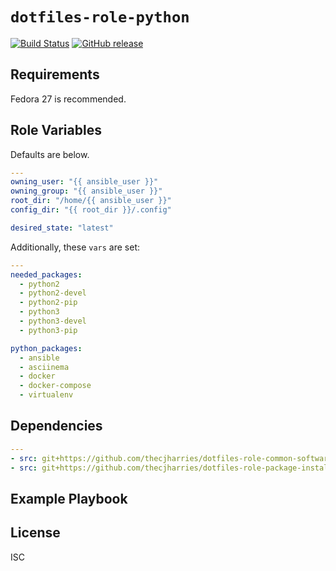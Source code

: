 # `dotfiles-role-python`

[![Build Status](https://travis-ci.org/thecjharries/dotfiles-role-python.svg?branch=master)](https://travis-ci.org/thecjharries/dotfiles-role-python)
[![GitHub release](https://img.shields.io/github/release/thecjharries/dotfiles-role-python.svg)](https://github.com/thecjharries/dotfiles-role-python)


## Requirements

Fedora 27 is recommended.

## Role Variables

Defaults are below.

```yml
---
owning_user: "{{ ansible_user }}"
owning_group: "{{ ansible_user }}"
root_dir: "/home/{{ ansible_user }}"
config_dir: "{{ root_dir }}/.config"

desired_state: "latest"
```

Additionally, these `vars` are set:

```yml
---
needed_packages:
  - python2
  - python2-devel
  - python2-pip
  - python3
  - python3-devel
  - python3-pip

python_packages:
  - ansible
  - asciinema
  - docker
  - docker-compose
  - virtualenv
```

## Dependencies

```yml
---
- src: git+https://github.com/thecjharries/dotfiles-role-common-software.git
- src: git+https://github.com/thecjharries/dotfiles-role-package-installer.git
```

## Example Playbook

## License

ISC

